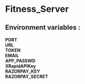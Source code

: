 # Fitness_Server
<h2>Environment variables : </h2>
<h4>
PORT<br>
URL<br>
TOKEN<br>
EMAIL <br>
APP_PASSWD <br>
XRapidAPIKey<br>
RAZORPAY_KEY<br>
RAZORPAY_SECRET<br>
</h4>
